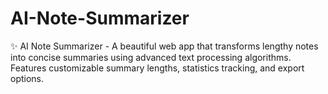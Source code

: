 # AI-Note-Summarizer
✨ AI Note Summarizer - A beautiful web app that transforms lengthy notes into concise summaries using advanced text processing algorithms. Features customizable summary lengths, statistics tracking, and export options.

